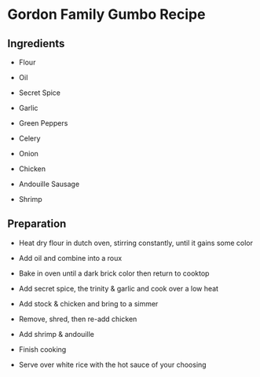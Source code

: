 # Gordon Family Gumbo Recipe

## Ingredients

* Flour

* Oil

* Secret Spice

* Garlic

* Green Peppers

* Celery

* Onion

* Chicken

* Andouille Sausage

* Shrimp

## Preparation

* Heat dry flour in dutch oven, stirring constantly, until it gains some color

* Add oil and combine into a roux

* Bake in oven until a dark brick color then return to cooktop

* Add secret spice, the trinity & garlic and cook over a low heat

* Add stock & chicken and bring to a simmer

* Remove, shred, then re-add chicken

* Add shrimp & andouille

* Finish cooking

* Serve over white rice with the hot sauce of your choosing
